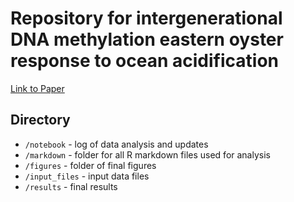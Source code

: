 # Repository for intergenerational DNA methylation eastern oyster response to ocean acidification

[Link to Paper]()

## Directory  
* `/notebook` - log of data analysis and updates
* `/markdown` - folder for all R markdown files used for analysis
* `/figures` - folder of final figures
* `/input_files` - input data files
* `/results` - final results
